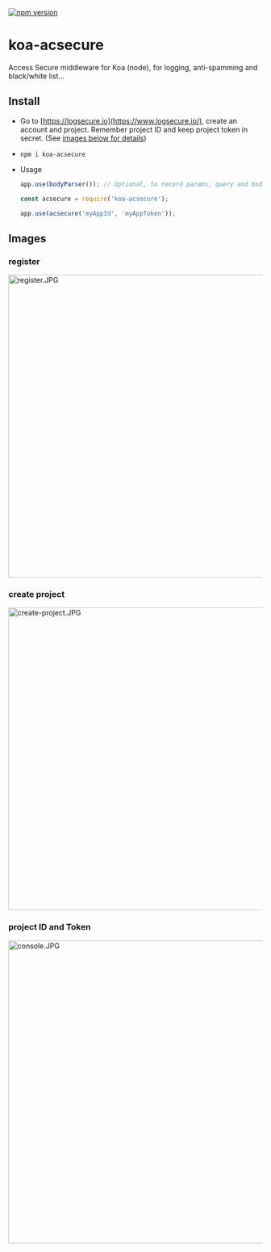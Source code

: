 [![npm version](https://badge.fury.io/js/koa-acsecure.svg)](https://badge.fury.io/js/koa-acsecure)

# koa-acsecure

Access Secure middleware for Koa (node), for logging, anti-spamming and black/white list...

## Install

 - Go to [https://logsecure.io](https://www.logsecure.io/), create an account and project. Remember project ID and keep project token in secret. (See [images below for details](#images))
 -     npm i koa-acsecure
 - Usage   
 
	```js
	app.use(bodyParser()); // Optional, to record params, query and body
	
    const acsecure = require('koa-acsecure');
    
    app.use(acsecure('myAppId', 'myAppToken'));
	```

## Images
### register    
<img alt="register.JPG" src="https://raw.githubusercontent.com/TrentaIcedCoffee/access-secure/master/images/register.JPG" width="600" />    

### create project    
<img alt="create-project.JPG" src="https://raw.githubusercontent.com/TrentaIcedCoffee/access-secure/master/images/create-project.JPG" width="600" />    

### project ID and Token    
<img alt="console.JPG" src="https://raw.githubusercontent.com/TrentaIcedCoffee/access-secure/master/images/console.JPG" width="600" />    
